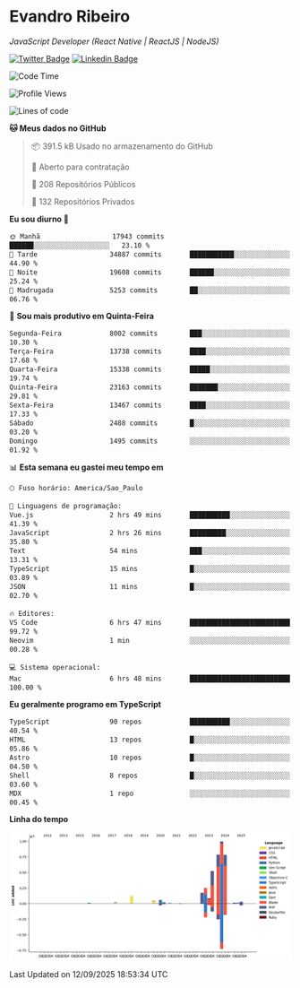 # Evandro **Ribeiro**

*JavaScript Developer (React Native | ReactJS | NodeJS)*

[![Twitter Badge](https://img.shields.io/badge/-@ribeiroevandro-201B2D?style=flat-square&labelColor=201B2D&logo=twitter&logoColor=white&link=https://twitter.com/ribeiroevandro)](https://twitter.com/ribeiroevandro) 
[![Linkedin Badge](https://img.shields.io/badge/-Evandro%20Ribeiro-201B2D?style=flat-square&logo=Linkedin&logoColor=white&link=https://www.linkedin.com/in/ribeiroevandro)](https://www.linkedin.com/in/ribeiroevandro) 


<!--START_SECTION:waka-->
![Code Time](http://img.shields.io/badge/Code%20Time-4%2C641%20hrs%209%20mins-blue)

![Profile Views](http://img.shields.io/badge/Visualizac%C3%B5es%20do%20perfil-3-blue)

![Lines of code](https://img.shields.io/badge/Desde%20o%20Hello%20World%20eu%20escrevi-39.7%20million%20linhas%20de%20c%C3%B3digo-blue)

**🐱 Meus dados no GitHub** 

> 📦 391.5 kB Usado no armazenamento do GitHub 
 > 
> 💼 Aberto para contratação
 > 
> 📜 208 Repositórios Públicos 
 > 
> 🔑 132 Repositórios Privados 
 > 
**Eu sou diurno 🐤** 

```text
🌞 Manhã                  17943 commits       ██████░░░░░░░░░░░░░░░░░░░   23.10 % 
🌆 Tarde                  34887 commits       ███████████░░░░░░░░░░░░░░   44.90 % 
🌃 Noite                  19608 commits       ██████░░░░░░░░░░░░░░░░░░░   25.24 % 
🌙 Madrugada              5253 commits        ██░░░░░░░░░░░░░░░░░░░░░░░   06.76 % 
```
📅 **Sou mais produtivo em Quinta-Feira** 

```text
Segunda-Feira            8002 commits        ███░░░░░░░░░░░░░░░░░░░░░░   10.30 % 
Terça-Feira              13738 commits       ████░░░░░░░░░░░░░░░░░░░░░   17.68 % 
Quarta-Feira             15338 commits       █████░░░░░░░░░░░░░░░░░░░░   19.74 % 
Quinta-Feira             23163 commits       ███████░░░░░░░░░░░░░░░░░░   29.81 % 
Sexta-Feira              13467 commits       ████░░░░░░░░░░░░░░░░░░░░░   17.33 % 
Sábado                   2488 commits        █░░░░░░░░░░░░░░░░░░░░░░░░   03.20 % 
Domingo                  1495 commits        ░░░░░░░░░░░░░░░░░░░░░░░░░   01.92 % 
```


📊 **Esta semana eu gastei meu tempo em** 

```text
🕑︎ Fuso horário: America/Sao_Paulo

💬 Linguagens de programação: 
Vue.js                   2 hrs 49 mins       ██████████░░░░░░░░░░░░░░░   41.39 % 
JavaScript               2 hrs 26 mins       █████████░░░░░░░░░░░░░░░░   35.80 % 
Text                     54 mins             ███░░░░░░░░░░░░░░░░░░░░░░   13.31 % 
TypeScript               15 mins             █░░░░░░░░░░░░░░░░░░░░░░░░   03.89 % 
JSON                     11 mins             █░░░░░░░░░░░░░░░░░░░░░░░░   02.70 % 

🔥 Editores: 
VS Code                  6 hrs 47 mins       █████████████████████████   99.72 % 
Neovim                   1 min               ░░░░░░░░░░░░░░░░░░░░░░░░░   00.28 % 

💻 Sistema operacional: 
Mac                      6 hrs 48 mins       █████████████████████████   100.00 % 
```

**Eu geralmente programo em TypeScript** 

```text
TypeScript               90 repos            ██████████░░░░░░░░░░░░░░░   40.54 % 
HTML                     13 repos            █░░░░░░░░░░░░░░░░░░░░░░░░   05.86 % 
Astro                    10 repos            █░░░░░░░░░░░░░░░░░░░░░░░░   04.50 % 
Shell                    8 repos             █░░░░░░░░░░░░░░░░░░░░░░░░   03.60 % 
MDX                      1 repo              ░░░░░░░░░░░░░░░░░░░░░░░░░   00.45 % 
```



**Linha do tempo**

![Lines of Code chart](https://raw.githubusercontent.com/ribeiroevandro/ribeiroevandro/main/assets/bar_graph.png)


 Last Updated on 12/09/2025 18:53:34 UTC
<!--END_SECTION:waka-->
